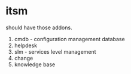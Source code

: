 # itsm


should have those addons.

1. cmdb - configuration management database
2. helpdesk
3. slm - services level management
4. change
5. knowledge base

